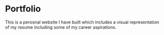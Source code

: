 # Portfolio
This is a perosnal website I have built which includes a visual representation of my resume including some of my career aspirations. 
